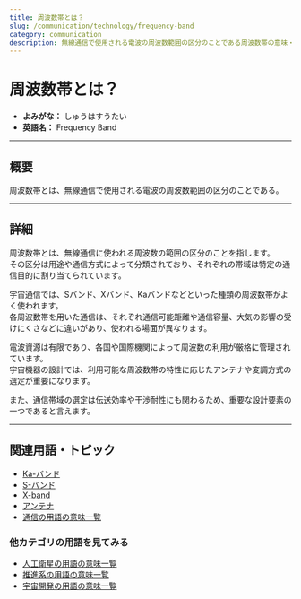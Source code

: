```yaml
---
title: 周波数帯とは？
slug: /communication/technology/frequency-band
category: communication
description: 無線通信で使用される電波の周波数範囲の区分のことである周波数帯の意味・定義・内容について解説します。  
---
```


# 周波数帯とは？

- **よみがな：** しゅうはすうたい  
- **英語名：** Frequency Band  

---

## 概要

周波数帯とは、無線通信で使用される電波の周波数範囲の区分のことである。  

---

## 詳細

周波数帯とは、無線通信に使われる周波数の範囲の区分のことを指します。  
その区分は用途や通信方式によって分類されており、それぞれの帯域は特定の通信目的に割り当てられています。  

宇宙通信では、Sバンド、Xバンド、Kaバンドなどといった種類の周波数帯がよく使われます。  
各周波数帯を用いた通信は、それぞれ通信可能距離や通信容量、大気の影響の受けにくさなどに違いがあり、使われる場面が異なります。  

電波資源は有限であり、各国や国際機関によって周波数の利用が厳格に管理されています。  
宇宙機器の設計では、利用可能な周波数帯の特性に応じたアンテナや変調方式の選定が重要になります。  

また、通信帯域の選定は伝送効率や干渉耐性にも関わるため、重要な設計要素の一つであると言えます。  

---

## 関連用語・トピック

- [Ka-バンド](/docs/communication/technology/ka-band)
- [S-バンド](/docs/communication/technology/s-band)
- [X-band](/docs/communication/technology/x-band)
- [アンテナ](/docs/communication/technology/antenna)
- [通信の用語の意味一覧](/docs/category/communication)

### 他カテゴリの用語を見てみる
- [人工衛星の用語の意味一覧](/docs/category/satellite)
- [推進系の用語の意味一覧](/docs/category/propulsion)
- [宇宙開発の用語の意味一覧](/docs/category/glossary)
